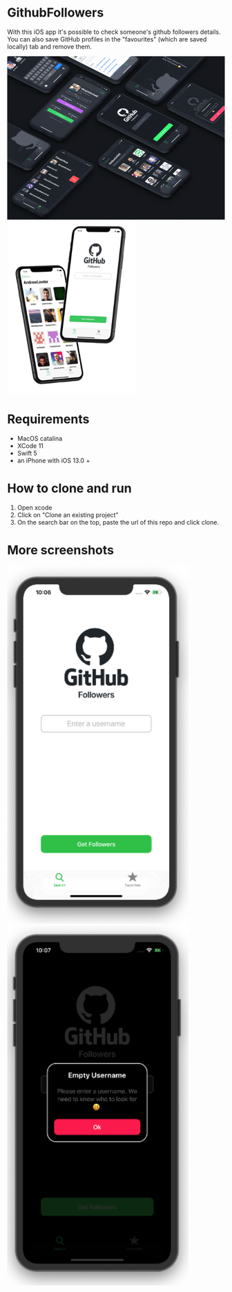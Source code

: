 # GithubFollowers
With this iOS app it's possible to check someone's github followers details. You can also save GitHub profiles in the "favourites" (which are saved locally) tab and remove them.

<img src="Screenshots/githubFollowers.png" width=570><img src="Screenshots/GHF.jpg" height=400> 

# Requirements
 - MacOS catalina
 - XCode 11
 - Swift 5
 - an iPhone with iOS 13.0 +
 
# How to clone and run 
1) Open xcode
2) Click on "Clone an existing project"
3) On the search bar on the top, paste the url of this repo and click clone.

# More screenshots
<img src="Screenshots/githubFollowersHomeScreen.png" width=420> <img src="Screenshots/githubFollowersCustomPopUp.png" width=420>

